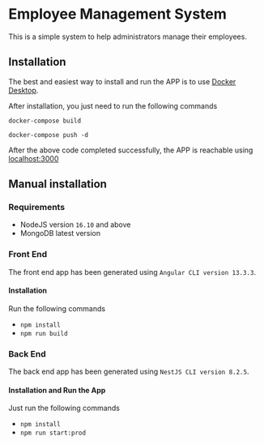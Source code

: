# Employee Management System

This is a simple system to help administrators manage their employees.

## Installation

The best and easiest way to install and run the APP is to use [Docker Desktop](https://www.docker.com/products/docker-desktop/).

After installation, you just need to run the following commands

`docker-compose build`

`docker-compose push -d`

After the above code completed successfully, the APP is reachable using [localhost:3000](http://localhost:3000)

## Manual installation

### Requirements

- NodeJS version `16.10` and above
- MongoDB latest version

### Front End

The front end app has been generated using `Angular CLI version 13.3.3`.

#### Installation

Run the following commands

- `npm install`
- `npm run build`

### Back End

The back end app has been generated using `NestJS CLI version 8.2.5`.

#### Installation and Run the App

Just run the following commands

- `npm install`
- `npm run start:prod`
